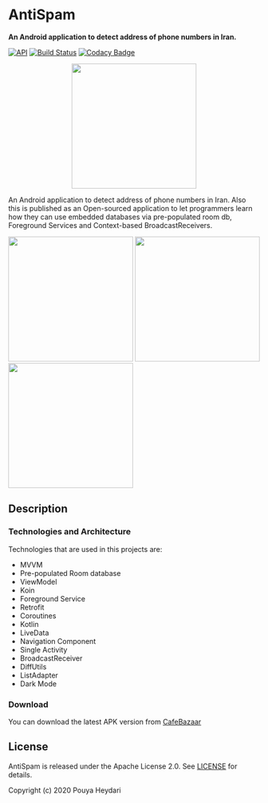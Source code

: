 # AntiSpam
**An Android application to detect address of phone numbers in Iran.**

[![API](https://img.shields.io/badge/API-21%2B-brightgreen.svg?style=flat)](https://android-arsenal.com/api?level=21)
[![Build Status](https://travis-ci.org/SirLordPouya/AntiSpam.svg?branch=master)](https://travis-ci.org/SirLordPouya/AntiSpam)
[![Codacy Badge](https://app.codacy.com/project/badge/Grade/09f2b1b06a6a40a2b6e97a638d3caa6c)](https://www.codacy.com/manual/SirLordPouya/AntiSpam?utm_source=github.com&amp;utm_medium=referral&amp;utm_content=SirLordPouya/AntiSpam&amp;utm_campaign=Badge_Grade)
<p align="center">
<img src="https://raw.githubusercontent.com/SirLordPouya/AntiSpam/master/pics/icon.png" width="250">
</p>

An Android application to detect address of phone numbers in Iran. Also this is published as an Open-sourced application to let programmers learn how they can use embedded databases via pre-populated room db, Foreground Services and Context-based BroadcastReceivers.

<img src="https://raw.githubusercontent.com/SirLordPouya/AntiSpam/master/pics/Screenshot_1.png" width="250"> <img src="https://raw.githubusercontent.com/SirLordPouya/AntiSpam/master/pics/Screenshot_2.png" width="250"> <img src="https://raw.githubusercontent.com/SirLordPouya/AntiSpam/master/pics/Screenshot_3.png" width="250">

## Description

### Technologies and Architecture

Technologies that are used in this projects are:

*   MVVM
*   Pre-populated Room database
*   ViewModel
*   Koin
*   Foreground Service
*   Retrofit
*   Coroutines
*   Kotlin
*   LiveData
*   Navigation Component
*   Single Activity
*   BroadcastReceiver
*   DiffUtils
*   ListAdapter
*   Dark Mode

### Download

You can download the latest APK version from [CafeBazaar](https://cafebazaar.ir/app/ir.apptune.antispam)

## License

AntiSpam is released under the Apache License 2.0. See [LICENSE](https://github.com/SirLordPouya/AntiSpam/blob/master/LICENSE.md) for details.

Copyright (c) 2020 Pouya Heydari
